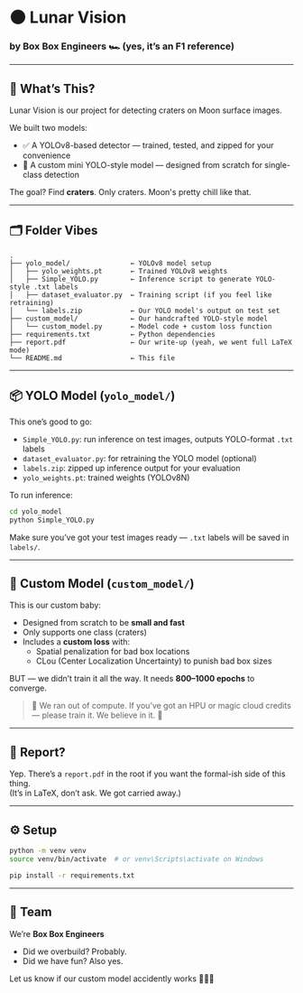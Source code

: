 # 🌑 Lunar Vision  
### by **Box Box Engineers** 🏎️ (yes, it’s an F1 reference)

---

## 🚀 What’s This?

Lunar Vision is our project for detecting craters on Moon surface images.

We built two models:

- ✅ A YOLOv8-based detector — trained, tested, and zipped for your convenience
- 🔬 A custom mini YOLO-style model — designed from scratch for single-class detection

The goal? Find **craters**. Only craters. Moon's pretty chill like that.

---

## 🗂️ Folder Vibes

```
.
├── yolo_model/               ← YOLOv8 model setup
│   ├── yolo_weights.pt       ← Trained YOLOv8 weights
│   ├── Simple_YOLO.py        ← Inference script to generate YOLO-style .txt labels
│   ├── dataset_evaluator.py  ← Training script (if you feel like retraining)
│   └── labels.zip            ← Our YOLO model's output on test set
├── custom_model/             ← Our handcrafted YOLO-style model
│   └── custom_model.py       ← Model code + custom loss function
├── requirements.txt          ← Python dependencies
├── report.pdf                ← Our write-up (yeah, we went full LaTeX mode)
└── README.md                 ← This file
```

---

## 📦 YOLO Model (`yolo_model/`)

This one’s good to go:

- `Simple_YOLO.py`: run inference on test images, outputs YOLO-format `.txt` labels
- `dataset_evaluator.py`: for retraining the YOLO model (optional)
- `labels.zip`: zipped up inference output for your evaluation
- `yolo_weights.pt`: trained weights (YOLOv8N)

To run inference:

```bash
cd yolo_model
python Simple_YOLO.py
```

Make sure you’ve got your test images ready — `.txt` labels will be saved in `labels/`.

---

## 🧪 Custom Model (`custom_model/`)

This is our custom baby:

- Designed from scratch to be **small and fast**
- Only supports one class (craters)
- Includes a **custom loss** with:
  - Spatial penalization for bad box locations
  - CLou (Center Localization Uncertainty) to punish bad box sizes

BUT — we didn’t train it all the way. It needs **800–1000 epochs** to converge.

> 🛑 We ran out of compute. If you’ve got an HPU or magic cloud credits — please train it. We believe in it. 🙏

---

## 📄 Report?

Yep. There’s a `report.pdf` in the root if you want the formal-ish side of this thing.  
(It’s in LaTeX, don’t ask. We got carried away.)

---

## ⚙️ Setup

```bash
python -m venv venv
source venv/bin/activate  # or venv\Scripts\activate on Windows

pip install -r requirements.txt
```

---

## 🙌 Team

We’re **Box Box Engineers**

- Did we overbuild? Probably.
- Did we have fun? Also yes.

Let us know if our custom model accidently works 🤧🤧🚀

